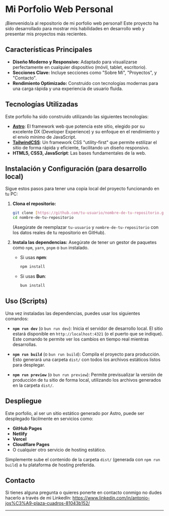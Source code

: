 # Mi Porfolio Web Personal

¡Bienvenido/a al repositorio de mi porfolio web personal! Este proyecto ha sido desarrollado para mostrar mis habilidades en desarrollo web y presentar mis proyectos más recientes.

## Características Principales

* **Diseño Moderno y Responsivo:** Adaptado para visualizarse perfectamente en cualquier dispositivo (móvil, tablet, escritorio).
* **Secciones Clave:** Incluye secciones como "Sobre Mí", "Proyectos", y "Contacto".
* **Rendimiento Optimizado:** Construido con tecnologías modernas para una carga rápida y una experiencia de usuario fluida.

## Tecnologías Utilizadas

Este porfolio ha sido construido utilizando las siguientes tecnologías:

* **[Astro](https://astro.build/)**: El framework web que potencia este sitio, elegido por su excelente DX (Developer Experience) y su enfoque en el rendimiento y el envío mínimo de JavaScript.
* **[TailwindCSS](https://tailwindcss.com/)**: Un framework CSS "utility-first" que permite estilizar el sitio de forma rápida y eficiente, facilitando un diseño responsivo.
* **HTML5, CSS3, JavaScript**: Las bases fundamentales de la web.

## Instalación y Configuración (para desarrollo local)

Sigue estos pasos para tener una copia local del proyecto funcionando en tu PC:

1.  **Clona el repositorio:**
    ```bash
    git clone [https://github.com/tu-usuario/nombre-de-tu-repositorio.git](https://github.com/tu-usuario/nombre-de-tu-repositorio.git)
    cd nombre-de-tu-repositorio
    ```
    (Asegúrate de reemplazar `tu-usuario` y `nombre-de-tu-repositorio` con los datos reales de tu repositorio en GitHub).

2.  **Instala las dependencias:**
    Asegúrate de tener un gestor de paquetes como `npm`, `yarn`, `pnpm` o `bun` instalado.

    * Si usas **npm**:
        ```bash
        npm install
        ```
    * Si usas **Bun**:
        ```bash
        bun install
        ```

## Uso (Scripts)

Una vez instaladas las dependencias, puedes usar los siguientes comandos:

* **`npm run dev`** (o `bun run dev`):
    Inicia el servidor de desarrollo local. El sitio estará disponible en `http://localhost:4321` (o el puerto que se indique). Este comando te permite ver los cambios en tiempo real mientras desarrollas.

* **`npm run build`** (o `bun run build`):
    Compila el proyecto para producción. Esto generará una carpeta `dist/` con todos los archivos estáticos listos para desplegar.

* **`npm run preview`** (o `bun run preview`):
    Permite previsualizar la versión de producción de tu sitio de forma local, utilizando los archivos generados en la carpeta `dist/`.

## Despliegue

Este porfolio, al ser un sitio estático generado por Astro, puede ser desplegado fácilmente en servicios como:

* **GitHub Pages**
* **Netlify**
* **Vercel**
* **Cloudflare Pages**
* O cualquier otro servicio de hosting estático.

Simplemente sube el contenido de la carpeta `dist/` (generada con `npm run build`) a tu plataforma de hosting preferida.

## Contacto

Si tienes alguna pregunta o quieres ponerte en contacto conmigo no dudes hacerlo a través de mi LinkedIn: https://www.linkedin.com/in/antonio-jos%C3%A9-plaza-cuadros-81043b152/

---
